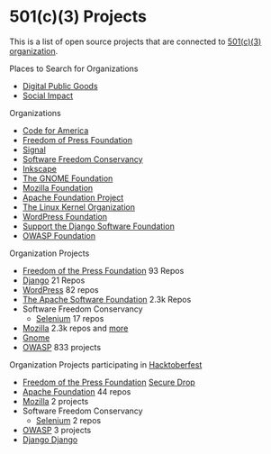 # 501(c)(3) Projects

This is a list of open source projects that are connected to [501(c)(3) organization](https://en.wikipedia.org/wiki/501(c)(3)_organization). 

Places to Search for Organizations

- [Digital Public Goods](https://digitalpublicgoods.net/registry/)
- [Social Impact](https://github.com/collections/social-impact)

Organizations

- [Code for America](https://www.codeforamerica.org/)
- [Freedom of Press Foundation](https://freedom.press/projects/)
- [Signal](https://signal.org/)
- [Software Freedom Conservancy](https://sfconservancy.org/)
- [Inkscape](https://inkscape.org/)
- [The GNOME Foundation](https://foundation.gnome.org/)
- [Mozilla Foundation](https://foundation.mozilla.org/en/who-we-are/)
- [Apache Foundation Project](https://www.apache.org/foundation/)
- [The Linux Kernel Organization](https://www.kernel.org/nonprofit.html)
- [WordPress Foundation](https://wordpressfoundation.org/)
- [Support the Django Software Foundation](https://www.djangoproject.com/foundation/donate/)
- [OWASP Foundation](https://owasp.org/donate/)


Organization Projects

- [Freedom of the Press Foundation](https://github.com/freedomofpress)  93 Repos
- [Django](https://github.com/django) 21 Repos
- [WordPress](https://github.com/orgs/WordPress/repositories) 82 repos
- [The Apache Software Foundation](https://github.com/apache) 2.3k Repos
- Software Freedom Conservancy
    - [Selenium](https://github.com/orgs/SeleniumHQ/repositories?q=hacktoberfest&type=&language=&sort=) 17 repos
- [Mozilla](https://github.com/mozilla) 2.3k repos and [more](https://wiki.mozilla.org/GitHub#other_github)
- [Gnome](https://gitlab.gnome.org/GNOME)
- [OWASP](https://github.com/OWASP) 833 projects

Organization Projects participating in [Hacktoberfest](https://hacktoberfest.digitalocean.com/)
	
- [Freedom of the Press Foundation](https://freedom.press/about/) [Secure Drop](https://github.com/freedomofpress/securedrop)
- [Apache Foundation](https://github.com/orgs/apache/repositories?q=hacktoberfest&type=&language=&sort=) 44 repos
- [Mozilla](https://github.com/orgs/mozilla/repositories?q=hacktoberfest&type=&language=&sort=) 2 projects 
- Software Freedom Conservancy
    - [Selenium](https://github.com/orgs/SeleniumHQ/repositories?q=hacktoberfest&type=&language=&sort=) 2 repos
- [OWASP](https://github.com/orgs/OWASP/repositories?q=hacktoberfest&type=&language=&sort=) 3 projects
- [Django Django](https://github.com/django/django)

